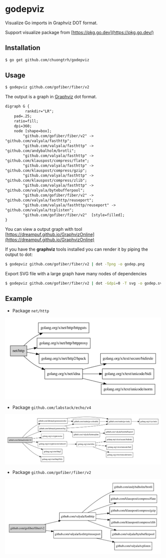 # godepviz

Visualize Go imports in Graphviz DOT format. 

Support visualize package from [https://pkg.go.dev](https://pkg.go.dev/)


## Installation

```bash
$ go get github.com/chuongtrh/godepviz
```

## Usage

```bash
$ godepviz github.com/gofiber/fiber/v2
```
The output is a graph in [Graphviz](http://graphviz.org/) dot format. 

```base
digraph G {
         rankdir="LR";
    pad=.25;
    ratio=fill;
    dpi=360;
    node [shape=box];
        "github.com/gofiber/fiber/v2" -> "github.com/valyala/fasthttp";
        "github.com/valyala/fasthttp" -> "github.com/andybalholm/brotli";
        "github.com/valyala/fasthttp" -> "github.com/klauspost/compress/flate";
        "github.com/valyala/fasthttp" -> "github.com/klauspost/compress/gzip";
        "github.com/valyala/fasthttp" -> "github.com/klauspost/compress/zlib";
        "github.com/valyala/fasthttp" -> "github.com/valyala/bytebufferpool";
        "github.com/gofiber/fiber/v2" -> "github.com/valyala/fasthttp/reuseport";
        "github.com/valyala/fasthttp/reuseport" -> "github.com/valyala/tcplisten";
        "github.com/gofiber/fiber/v2"  [style=filled];
}
```

You can view a output graph with tool [https://dreampuf.github.io/GraphvizOnline](https://dreampuf.github.io/GraphvizOnline)


If you have the **graphviz** tools installed you can render it by piping the output to dot:

```bash
$ godepviz github.com/gofiber/fiber/v2 | dot -Tpng -o godep.png
```

Export SVG file with a large graph have many nodes of dependencies
```bash
$ godepviz github.com/gofiber/fiber/v2 | dot -Gdpi=0 -T svg -o godep.svg
```
## Example

- Package `net/http`

![Example net/http](./screenshots/godep.png)


- Package `github.com/labstack/echo/v4`

![Example github.com/labstack/echo/v4](./screenshots/godep1.png)

- Package `github.com/gofiber/fiber/v2`

![Example github.com/gofiber/fiber/v2](./screenshots/godep.svg)
